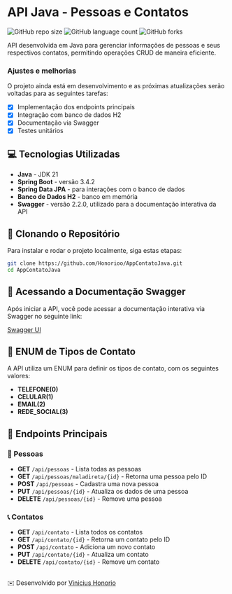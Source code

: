 # API Java - Pessoas e Contatos

![GitHub repo size](https://img.shields.io/github/repo-size/Honorioo/AppContatoJava?style=for-the-badge)
![GitHub language count](https://img.shields.io/github/languages/count/Honorioo/AppContatoJava?style=for-the-badge)
![GitHub forks](https://img.shields.io/github/forks/Honorioo/AppContatoJava?style=for-the-badge)

API desenvolvida em Java para gerenciar informações de pessoas e seus respectivos contatos, permitindo operações CRUD de maneira eficiente.

### Ajustes e melhorias

O projeto ainda está em desenvolvimento e as próximas atualizações serão voltadas para as seguintes tarefas:

- [x] Implementação dos endpoints principais
- [x] Integração com banco de dados H2
- [x] Documentação via Swagger
- [x] Testes unitários

## 💻 Tecnologias Utilizadas

- **Java** - JDK 21  
- **Spring Boot** - versão 3.4.2  
- **Spring Data JPA** - para interações com o banco de dados  
- **Banco de Dados H2** - banco em memória  
- **Swagger** - versão 2.2.0, utilizado para a documentação interativa da API  

## 🚀 Clonando o Repositório

Para instalar e rodar o projeto localmente, siga estas etapas:

```bash
git clone https://github.com/Honorioo/AppContatoJava.git
cd AppContatoJava
```

## 📜 Acessando a Documentação Swagger

Após iniciar a API, você pode acessar a documentação interativa via Swagger no seguinte link:

[Swagger UI](http://localhost:8080/swagger-ui/index.html)

## 📌 ENUM de Tipos de Contato

A API utiliza um ENUM para definir os tipos de contato, com os seguintes valores:

- **TELEFONE(0)**  
- **CELULAR(1)**  
- **EMAIL(2)**  
- **REDE_SOCIAL(3)**  

## 📌 Endpoints Principais

### 🧑 Pessoas

- **GET** `/api/pessoas` - Lista todas as pessoas
- **GET** `/api/pessoas/maladireta/{id}` - Retorna uma pessoa pelo ID
- **POST** `/api/pessoas` - Cadastra uma nova pessoa
- **PUT** `/api/pessoas/{id}` - Atualiza os dados de uma pessoa
- **DELETE** `/api/pessoas/{id}` - Remove uma pessoa

### 📞 Contatos

- **GET** `/api/contato` - Lista todos os contatos
- **GET** `/api/contato/{id}` - Retorna um contato pelo ID
- **POST** `/api/contato` - Adiciona um novo contato
- **PUT** `/api/contato/{id}` - Atualiza um contato
- **DELETE** `/api/contato/{id}` - Remove um contato

##

✉️ Desenvolvido por <a href="https://github.com/Honorioo"> Vinicius Honorio
